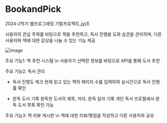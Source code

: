 # BookandPick
2024-2학기 웹프로그래밍 기말프로젝트_jyj조

사용자의 관심 주제를 바탕으로 책을 추천하고, 
독서 진행을 도와 습관을 관리하며, 
다른 사용자와 책에 대한 감상을 나눌 수 있는 기능 제공.

![image](https://github.com/user-attachments/assets/914a5e30-3cf9-498a-9076-c99269d21564)

주요 기능1: 책 추천 시스템
\n 사용자가 선택한 정보를 바탕으로 API를 통해 도서 추천

주요 기능2: 독서 관리
 - 독서 진행도 체크
 현재 읽고 있는 책의 페이지 수를 입력하여 
 실시간으로 독서 진행률 확인

 - 완독 도서 기록
 완독한 도서의 제목, 저자, 완독 일자 기록
 개인 독서 프로필에서 완독 도서 목록 확인 가능

주요 기능3: 책 리뷰 게시판
\n 책에 대한 리뷰/평점을 작성하고 다른 사용자와 공유



